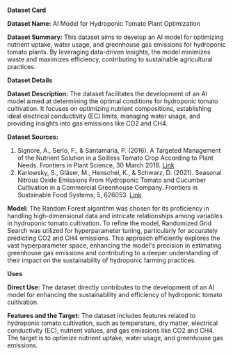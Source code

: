 **Dataset Card**

**Dataset Name:** AI Model for Hydroponic Tomato Plant Optimization

**Dataset Summary:** This dataset aims to develop an AI model for optimizing nutrient uptake, water usage, and greenhouse gas emissions for hydroponic tomato plants. By leveraging data-driven insights, the model minimizes waste and maximizes efficiency, contributing to sustainable agricultural practices.

**Dataset Details**

**Dataset Description:** The dataset facilitates the development of an AI model aimed at determining the optimal conditions for hydroponic tomato cultivation. It focuses on optimizing nutrient compositions, establishing ideal electrical conductivity (EC) limits, managing water usage, and providing insights into gas emissions like CO2 and CH4.



**Dataset Sources:**

1. Signore, A., Serio, F., & Santamaria, P. (2016). A Targeted Management of the Nutrient Solution in a Soilless Tomato Crop According to Plant Needs. Frontiers in Plant Science, 30 March 2016. [Link](https://doi.org/10.3389/fpls.2016.00391)
2. Karlowsky, S., Gläser, M., Henschel, K., & Schwarz, D. (2021). Seasonal Nitrous Oxide Emissions From Hydroponic Tomato and Cucumber Cultivation in a Commercial Greenhouse Company. Frontiers in Sustainable Food Systems, 5, 626053. [Link](https://doi.org/10.3389/fsufs.2021.626053)

**Model:** The Random Forest algorithm was chosen for its proficiency in handling high-dimensional data and intricate relationships among variables in hydroponic tomato cultivation. To refine the model, Randomized Grid Search was utilized for hyperparameter tuning, particularly for accurately predicting CO2 and CH4 emissions. This approach efficiently explores the vast hyperparameter space, enhancing the model's precision in estimating greenhouse gas emissions and contributing to a deeper understanding of their impact on the sustainability of hydroponic farming practices.

**Uses**

**Direct Use:** The dataset directly contributes to the development of an AI model for enhancing the sustainability and efficiency of hydroponic tomato cultivation.


**Features and the Target:** The dataset includes features related to hydroponic tomato cultivation, such as temperature, dry matter, electrical conductivity (EC), nutrient values, and gas emissions like CO2 and CH4. The target is to optimize nutrient uptake, water usage, and greenhouse gas emissions.


